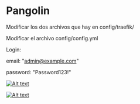# Pangolin

Modificar los dos archivos que hay en config/traefik/

Modificar el archivo config/config.yml

Login:

email: "admin@example.com" 
        
password: "Password123!"


[![Alt text](https://img.youtube.com/vi/i9AmiJPjqUQ/0.jpg)](https://www.youtube.com/watch?v=i9AmiJPjqUQ)

[![Alt text](https://img.youtube.com/vi/oU18kYkpsDI/0.jpg)](https://www.youtube.com/watch?v=oU18kYkpsDI)
